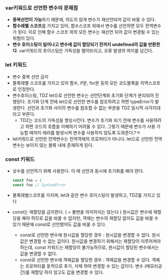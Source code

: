 ### var키워드로 선언한 변수의 문제점

- **중복선언이 가능**하기 때문에, 의도치 않게 변수가 재선언되어 값이 바뀔 수 있다.
- **함수레벨 스코프**를 가지고 있어, 함수스코프 외에서 변수를 선언하면 모두 전역변수가 된다. 이로 인해 함수 스코프 외의 모든 변수는 재선언 되어 값이 변경될 수 있는 위험이 있다.
- **변수 호이스팅이 일어나고 변수에 값이 할당되기 전까지 undefined의 값을 반환한다**. var키워드의 호이스팅은 가독성을 떨어뜨리고, 오류 발생의 여지를 남긴다.

### let 키워드

- 변수 중복 선언 금지
- 블록레벨 스코프를 가지고 있어 함수, if문, for문 등의 모든 코드블록을 지역스코프로 인정한다.
- 변수호이스팅, TDZ
let으로 선언한 변수는 선언단계와 초기화 단계가 분리되어 진행된다. 초기화 단계 전에 let으로 선언한 변수를 참조하려고 하면 typeError가 발생한다. 선언과 초기화 사이의 변수를 참조할 수 없는 부분을 TDZ 일시적 사각지대라고 부른다.
    - TDZ는 코드의 가독성을 향상시킨다. 변수가 초기화 되기 전에 변수를 사용하려고 하면 코드의 흐름을 이해하기 어려울 수 있다. 그렇기 때문에 변수가 사용 가능할 때까지 에러를 발생시켜 변수를 사용하지 않도록 도와준다.?ㅋ
- let키워드로 선언한 전역변수는 전역객체의 프로퍼티가 아니다. let으로 선언한 전역 변수는 보이지 않는 블록 내에 존재하게 된다.

### const 키워드

- 상수를 선언하기 위해 사용한다. 이 때 선언과 동시에 초기화를 해야 한다.
    
    ```jsx
    const foo = 1 
    const foo // SyntaxError
    ```
    
- 블록레벨스코프를 가지며, let과 같은 변수 호이스팅이 발생하고, TDZ를 가지고 있다
- const는 재할당을 금지한다. ( = 불변을 의미하지는 않는다 )
원시값은 변수에 재할당을 해야 하므로 값을 바꿀 수 없지만, 객체는 변수의 재할당 없이도 값을 바꿀 수 있기 때문에 const로 선언했어도 값을 바꿀 수 있다.
    - const로 선언한 변수에 원시값을 할당한 경우 : 원시값을 변경할 수 없다.
    원시값은 변경할 수 없는 값이다. 원시값을 변경하기 위해서는 재할당이 이루어져야 하는데, const 키워드는 재할당이 불가능하므로, 원시값이 할당된 변수에서는 값을 변경할 수 없다.
    - const로 선언한 변수에 객체값을 할당한 경우 : 객체값을 변경할 수 있다.
    객체는 프로퍼티를 동적으로 추가, 삭제 하여 변경할 수 있는 값이다. 변수 (메모리공간)를 재할당 하지 않고도 값을 변경할 수 있다.
